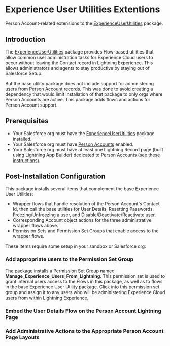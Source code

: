 # Experience User Utilities Extentions
Person Account-related extensions to the [ExperienceUserUtilities](https://github.com/ildiavolorosso/ExperienceUserUtilities) package.

## Introduction
The [ExperienceUserUtilities](https://github.com/ildiavolorosso/ExperienceUserUtilities) package provides Flow-based utilities that allow common user administration tasks for Experience Cloud users to occur without leaving the Contact record in Lightning Experience. This allows administrators and agents to stay productive by staying out of Salesforce Setup.

But the base utility package does not include support for administering users from [Person Account](https://help.salesforce.com/apex/HTViewHelpDoc?id=sf.account_person.htm&language=en_US) records. This was done to avoid creating a dependency that would limit installation of that package to only orgs where Person Accounts are active. This package adds flows and actions for Person Account support.

## Prerequisites

- Your Salesforce org must have the [ExperienceUserUtilities](https://github.com/ildiavolorosso/ExperienceUserUtilities) package installed.
- Your Salesforce org must have [Person Accounts](https://help.salesforce.com/s/articleView?id=000328922&type=1) enabled.
- Your Salesforce org must have at least one Lightning Record page (built using Lightning App Builder) dedicated to Person Accounts (see [these instructions](https://help.salesforce.com/s/articleView?id=000314811&type=1)).

## Post-Installation Configuration
This package installs several items that complement the base Experience User Utilities:
- Wrapper flows that handle resolution of the Person Account's Contact Id, then call the base utilities for User Details, Resetting Passwords, Freezing/Unfreezing a user, and Disable/Deactivate/Reactivate user.
- Corresponding Account object actions for the three administrative wrapper flows above.
- Permission Sets and Permission Set Groups that enable access to the wrapper flows.

These items require some setup in your sandbox or Salesforce org:

### Add appropriate users to the Permission Set Group
The package installs a Permission Set Group named **Manage_Experience_Users_From_Lightning**. This permission set is used to grant internal users access to the Flows in this package, as well as to flows in the base Experience User Utility package. Click into this permission set group and assign it to any users who will be administering Experience Cloud users from within Lightning Experience.

### Embed the User Details Flow on the Person Account Lightning Page

### Add Administrative Actions to the Appropriate Person Account Page Layouts



